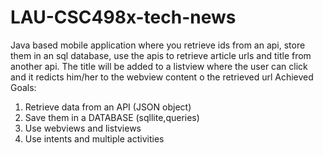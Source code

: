 # LAU-CSC498x-tech-news
Java based mobile application where you retrieve ids from an api, store them in an sql database, 
use the apis to retrieve article urls and title from another api.
The title will be added to a listview where the user can click and it redicts him/her to the webview content o the retrieved url
Achieved Goals:
1. Retrieve data from an API (JSON object)
2. Save them in a DATABASE (sqllite,queries)
3. Use webviews and listviews 
4. Use intents and multiple activities
